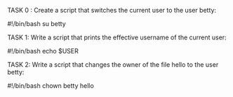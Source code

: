 TASK 0 : Create a script that switches the current user to the user betty:

#!/bin/bash
su betty


TASK 1: Write a script that prints the effective username of the current user:

#!/bin/bash
echo $USER


TASK 2: Write a script that changes the owner of the file hello to the user betty:

#!/bin/bash
chown betty hello


